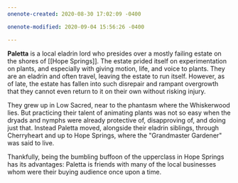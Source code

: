 ```yaml
---
onenote-created: 2020-08-30 17:02:09 -0400

onenote-modified: 2020-09-04 15:56:26 -0400

---
```


**Paletta** is a local eladrin lord who presides over a mostly failing estate on the shores of [[Hope Springs]]. The estate prided itself on experimentation on plants, and especially with giving motion, life, and voice to plants. They are an eladrin and often travel, leaving the estate to run itself. However, as of late, the estate has fallen into such disrepair and rampant overgrowth that they cannot even return to it on their own without risking injury.

They grew up in Low Sacred, near to the phantasm where the Whiskerwood lies. But practicing their talent of animating plants was not so easy when the dryads and nymphs were already protective of, disapproving of, and doing just that. Instead Paletta moved, alongside their eladrin siblings, through Cherryheart and up to Hope Springs, where the "Grandmaster Gardener" was said to live.

Thankfully, being the bumbling buffoon of the upperclass in Hope Springs has its advantages: Paletta is friends with many of the local businesses whom were their buying audience once upon a time.